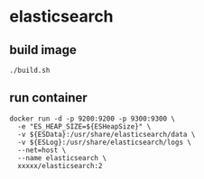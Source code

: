 # elasticsearch

## build image

```
./build.sh
```

## run container

```
docker run -d -p 9200:9200 -p 9300:9300 \
  -e "ES_HEAP_SIZE=${ESHeapSize}" \
  -v ${ESData}:/usr/share/elasticsearch/data \
  -v ${ESLog}:/usr/share/elasticsearch/logs \
  --net=host \
  --name elasticsearch \
  xxxxx/elasticsearch:2
```
